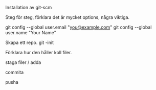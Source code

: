 Installation av git-scm

Steg för steg, förklara det är mycket options, några viktiga.

  git config --global user.email "you@example.com"
  git config --global user.name "Your Name"

Skapa ett repo.
git -init

Förklara hur den håller koll filer.

staga filer / adda

commita

pusha